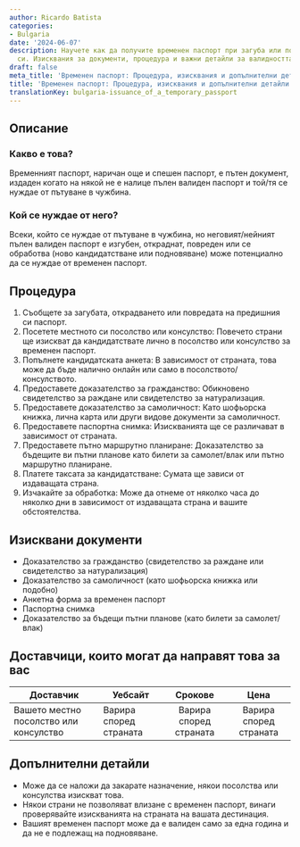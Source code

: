 ```yaml
---
author: Ricardo Batista
categories:
- Bulgaria
date: '2024-06-07'
description: Научете как да получите временен паспорт при загуба или повреда на стария
  си. Изисквания за документи, процедура и важни детайли за валидността му.
draft: false
meta_title: 'Временен паспорт: Процедура, изисквания и допълнителни детайли'
title: 'Временен паспорт: Процедура, изисквания и допълнителни детайли'
translationKey: bulgaria-issuance_of_a_temporary_passport
---
```



## Описание
### Какво е това?
Временният паспорт, наричан още и спешен паспорт, е пътен документ, издаден когато на някой не е налице пълен валиден паспорт и той/тя се нуждае от пътуване в чужбина.

### Кой се нуждае от него?
Всеки, който се нуждае от пътуване в чужбина, но неговият/нейният пълен валиден паспорт е изгубен, откраднат, повреден или се обработва (ново кандидатстване или подновяване) може потенциално да се нуждае от временен паспорт.

## Процедура
1. Съобщете за загубата, открадването или повредата на предишния си паспорт.
2. Посетете местното си посолство или консулство: Повечето страни ще изискват да кандидатствате лично в посолство или консулство за временен паспорт.
3. Попълнете кандидатската анкета: В зависимост от страната, това може да бъде налично онлайн или само в посолството/консулството.
4. Предоставете доказателство за гражданство: Обикновено свидетелство за раждане или свидетелство за натурализация.
5. Предоставете доказателство за самоличност: Като шофьорска книжка, лична карта или други видове документи за самоличност.
6. Предоставете паспортна снимка: Изискванията ще се различават в зависимост от страната.
7. Предоставете пътно маршрутно планиране: Доказателство за бъдещите ви пътни планове като билети за самолет/влак или пътно маршрутно планиране.
8. Платете таксата за кандидатстване: Сумата ще зависи от издаващата страна.
9. Изчакайте за обработка: Може да отнеме от няколко часа до няколко дни в зависимост от издаващата страна и вашите обстоятелства.

## Изисквани документи
- Доказателство за гражданство (свидетелство за раждане или свидетелство за натурализация)
- Доказателство за самоличност (като шофьорска книжка или подобно)
- Анкетна форма за временен паспорт
- Паспортна снимка
- Доказателство за бъдещи пътни планове (като билети за самолет/влак)

## Доставчици, които могат да направят това за вас

| Доставчик      |     Уебсайт     |     Срокове    |       Цена      |
| --------------- | --------------- |  :-------------: | :-------------: |
| Вашето местно посолство или консулство     |  Варира според страната      |      Варира според страната      |        Варира според страната       |

## Допълнителни детайли
- Може да се наложи да закарате назначение, някои посолства или консулства изискват това.
- Някои страни не позволяват влизане с временен паспорт, винаги проверявайте изискванията на страната на вашата дестинация.
- Вашият временен паспорт може да е валиден само за една година и да не е подлежащ на подновяване.